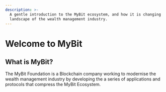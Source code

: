 ```yaml
---
description: >-
  A gentle introduction to the MyBit ecosystem, and how it is changing the
  landscape of the wealth management industry.
---
```


# Welcome to MyBit

## What is MyBit?

The MyBit Foundation is a Blockchain company working to modernise the wealth management industry by developing the a series of applications and protocols that compress the MyBit Ecosystem.





